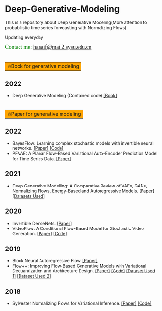 # Deep-Generative-Modeling

This is a repository about Deep Generative Modeling(More attention to  probabilistic time series forecasting with Normalizing Flows) 

Updating everyday

<font face="微软雅黑" size=4 color=#008000 >Contact me: hanaif@mail2.sysu.edu.cn</font> 


# <table><tr><td bgcolor=orange> 🔥Book for generative modeling</td></tr></table>

## 2022
- Deep Generative Modeling (Contained code)  [[Book]](https://link.springer.com/book/10.1007/978-3-030-93158-2)


# <table><tr><td bgcolor=orange> 🔥Paper for generative modeling</td></tr></table>

## 2022
- BayesFlow: Learning complex stochastic models with invertible neural networks.  [[Paper]](https://arxiv.org/abs/2003.06281) [[Code]](https://github.com/stefanradev93/BayesFlow)
- PFVAE: A Planar Flow-Based Variational Auto-Encoder Prediction Model for Time Series Data.  [[Paper]](https://www.mdpi.com/2227-7390/10/4/610)

## 2021
- Deep Generative Modelling: A Comparative Review of VAEs, GANs, Normalizing Flows, Energy-Based and Autoregressive Models.  [[Paper]](https://arxiv.org/abs/2103.04922) [[Datasets Used]](https://paperswithcode.com/dataset/cifar-10)

## 2020
- Invertible DenseNets.  [[Paper]](https://arxiv.org/abs/2010.02125#)
- VideoFlow: A Conditional Flow-Based Model for Stochastic Video Generation.  [[Paper]](https://arxiv.org/abs/1903.01434) [[Code]](https://github.com/tensorflow/tensor2tensor)

## 2019
- Block Neural Autoregressive Flow.  [[Paper]](https://arxiv.org/abs/1904.04676)
- Flow++: Improving Flow-Based Generative Models with Variational Dequantization and Architecture Design. [[Paper]](https://proceedings.mlr.press/v97/ho19a.html) [[Code]](https://github.com/aravind0706/flowpp) [[Dataset Used 1]](https://paperswithcode.com/dataset/cifar-10) [[Dataset Used 2]](https://paperswithcode.com/dataset/imagenet)

## 2018
- Sylvester Normalizing Flows for Variational Inference. [[Paper]](https://arxiv.org/abs/1803.05649) [[Code]](https://github.com/riannevdberg/sylvester-flows)
